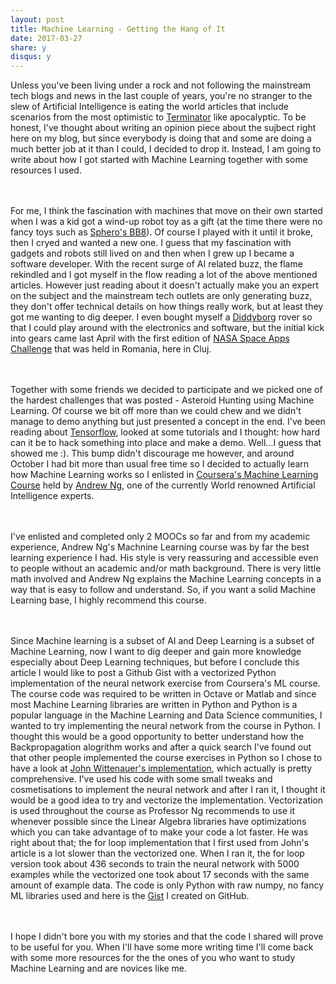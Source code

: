```yaml
---
layout: post
title: Machine Learning - Getting the Hang of It
date: 2017-03-27
share: y
disqus: y
---
```


[coursera_ml]:https://www.coursera.org/learn/machine-learning/home/welcome
[john_wittenauer_nnet]:http://www.johnwittenauer.net/machine-learning-exercises-in-python-part-5/
[terminator]:https://en.wikipedia.org/wiki/Terminator_(franchise)
[space_apps]:https://2016.spaceappschallenge.org/locations/cluj-napoca-romania
[sphero_bb8]:http://www.sphero.com/starwars/bb8
[diddyborg]:https://www.piborg.org/diddyborg
[tensorflow]:https://www.tensorflow.org/
[andrew_ng]:http://www.andrewng.org/
[gist_url]:https://gist.github.com/andr0idsensei/92dd7e54a029242690555e84dca93efd

  Unless you've been living under a rock and not following the mainstream tech blogs and news in the last couple of years, you're no stranger to the slew of Artificial Intelligence
is eating the world articles that include scenarios from the most optimistic to [Terminator][terminator] like apocalyptic. To be honest, I've thought about writing an opinion piece about the sujbect right here on my blog, but since everybody is doing that and some are doing a much better job at it than I could, I decided to drop it. 
Instead, I am going to write about how I got started with Machine Learning together with some resources I used.

<br/><br/>
  For me, I think the fascination with machines that move on their own started when I was a kid got a wind-up robot toy as a gift (at the time there were no fancy toys such
 as [Sphero's BB8][sphero_bb8]). Of course I played with it until it broke, then I cryed and wanted a new one. I guess that my fascination with gadgets and robots still lived on and then when I grew up I became a software developer. With the recent surge of AI related buzz, the flame rekindled and I got myself in the flow reading a lot of the above mentioned articles. However just reading about it doesn't actually make you an expert on the subject and the mainstream tech outlets are only generating buzz, they don't offer technical details on how things really work, but at least they got me wanting to dig deeper. I even bought myself a [Diddyborg][diddyborg] rover so that I could play around with the electronics and software, but the initial kick into gears came last April with the first edition of [NASA Space Apps Challenge][space_apps] that was held in Romania, here in Cluj.

<br/><br/>
  Together with some friends we decided to participate and we picked one of the hardest challenges that was posted - Asteroid Hunting using Machine Learning. Of course we bit off more
than we could chew and we didn't manage to demo anything but just presented a concept in the end. I've been reading about [Tensorflow][tensorflow], looked at some tutorials and I thought:
how hard can it be to hack something into place and make a demo. Well...I guess that showed me :). This bump didn't discourage me however, and around October I had bit more than usual free time so I decided to actually learn how Machine Learning works so I enlisted in [Coursera's Machine Learning Course][coursera_ml] held by [Andrew Ng][andrew_ng], one of the currently World renowned Artificial Intelligence experts.

<br/><br/>
  I've enlisted and completed only 2 MOOCs so far and from my academic experience, Andrew Ng's Machnine Learning course was by far the best learning experience I had. His style is very
reassuring and accessible even to people without an academic and/or math background. There is very little math involved and Andrew Ng explains the Machine Learning concepts in a way that is easy to follow and understand. So, if you want a solid Machine Learning base, I highly recommend this course.

<br/><br/>
  Since Machine learning is a subset of AI and Deep Learning is a subset of Machine Learning, now I want to dig deeper and gain more knowledge especially about Deep Learning techniques,
but before I conclude this article I would like to post a Github Gist with a vectorized Python implementation of the neural network exercise from Coursera's ML course. The course code was required to be written in Octave or Matlab and since most Machine Learning libraries are written in Python and Python is a popular language in the Machine Learning
and Data Science communities, I wanted to try implementing the neural network from the course in Python. I thought this would be a good opportunity to better understand how the Backpropagation alogrithm works and after a quick search I've found out that other people implemented the course exercises in Python so I chose to have a look at [John Wittenauer's implementation][john_wittenauer_nnet], which actually is pretty comprehensive. I've used his code with some small tweaks and cosmetisations to implement the neural network and after I ran it, I thought it would be a good idea to try and vectorize the implementation. Vectorization is used throughout the course as Professor Ng recommends to use it whenever possible since the Linear Algebra libraries have optimizations which you can take advantage of to make your code a lot faster. He was right about that; the for loop implementation that I first used from John's article is a lot slower than the vectorized one. When I ran it, the for loop version took about 436 seconds to train the neural network with 5000 examples while the vectorized one took about 17 seconds with the same amount of example data. The code is only Python with raw numpy, no fancy ML libraries used and here is the [Gist][gist_url] I created on GitHub.

<br/><br/>
  I hope I didn't bore you with my stories and that the code I shared will prove to be useful for you. When I'll have some more writing time I'll come back with some more resources for the
the ones of you who want to study Machine Learning and are novices like me.
